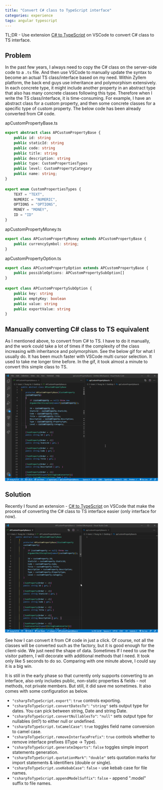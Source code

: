 ```yaml
---
title: "Convert C# class to TypeScript interface"
categories: experience
tags: angular typescript
---
```

TL;DR - Use extension [C# to TypeScript](https://marketplace.visualstudio.com/items?itemName=adrianwilczynski.csharp-to-typescript) on VSCode to convert C# class to TS interface.

## Problem

In the past few years, I always need to copy the C# class on the server-side code to a `.ts` file. And then use VSCode to manually update the syntax to become an actual TS class/interface based on my need. Within Zyllem platform, the back end guys use inheritance and polymorphism extensively. In each concrete type, it might include another property in an abstract type that also has many concrete classes following this type. Therefore when I write the TS class/interface, it is time-consuming. For example, I have an abstract class for a custom property, and then some concrete classes for a specific type of custom property. The below code has been already converted from C# code.

apCustomPropertyBase.ts
```typescript
export abstract class APCustomPropertyBase {
    public id: string
    public staticId: string
    public code: string
    public title: string
    public description: string
    public type: CustomPropertiesTypes
    public level: CustomPropertyCategory    
    public name: string;
}

export enum CustomPropertiesTypes {
    TEXT = "TEXT",
    NUMERIC = "NUMERIC",
    OPTIONS = "OPTIONS",
    MONEY = "MONEY",
    ID = "ID"
}
```

apCustomPropertyMoney.ts

```typescript
export class APCustomPropertyMoney extends APCustomPropertyBase {
    public currencySymbol: string;
}
```

apCustomPropertyOption.ts

```typescript
export class APCustomPropertyOption extends APCustomPropertyBase {
    public possibleOptions: APCustomPropertySubOption[]
}

export class APCustomPropertySubOption {
    public key: string
    public emptyKey: boolean
    public value: string
    public exportValue: string
}
```

## Manually converting C# class to TS equivalent

As I mentioned above, to convert from C# to TS. I have to do it manually, and the work could take a lot of times if the complexity of the class increasing with inheritance and polymorphism. See the below gif for what I usually do. It has been much faster with VSCode multi cursor selection. It used to take me longer time before. In the gif, it took almost a minute to convert this simple class to TS.

![Convert C# class to TypeScript interface](https://github.com/trungk18/trungk18.github.io/raw/master/img/blog/convert-csharp-class-to-typescript-class-01.gif)


## Solution

Recently I found an extension - [C# to TypeScript](https://marketplace.visualstudio.com/items?itemName=adrianwilczynski.csharp-to-typescript) on VSCode that make the process of converting the C# class to TS interface easier (only interface for now).

![Convert C# class to TypeScript interface](https://github.com/trungk18/trungk18.github.io/raw/master/img/blog/convert-csharp-class-to-typescript-class-02.gif)

See how I can convert it from C# code in just a click. Of course, not all the classes will be converted such as the factory, but it is good enough for the client-side. We just need the shape of data. Sometimes If I need to use the visitor pattern, I will decorate with additional methods that I need. It took only like 5 seconds to do so. Comparing with one minute above, I could say it is a big win.

It is still in the early phase so that currently only supports converting to an interface, also only includes public, non-static properties & fields - not methods, not private members. But still, it did save me sometimes. It also comes with some configuration as below.

- `"csharpToTypeScript.export"`: `true` controls exporting.
- `"csharpToTypeScript.convertDatesTo"`: `"string"` sets output type for dates. You can pick between string, Date and string Date.
- `"csharpToTypeScript.convertNullablesTo"`: `"null"` sets output type for nullables (int?) to either null or undefined.
- `"csharpToTypeScript.toCamelCase"`: `true` toggles field name conversion to camel case.
- `"csharpToTypeScript.removeInterfacePrefix"`: `true` controls whether to remove interface prefixes (IType -> Type).
- `"csharpToTypeScript.generateImports"`: `false` toggles simple import statements generation.
- `"csharpToTypeScript.quotationMark"`: `"double"` sets quotation marks for import statements & identifiers (double or single).
- `"csharpToTypeScript.useKebabCase"`: `false` - use kebab case for file names.
- `"csharpToTypeScript.appendModelSuffix"`: `false` - append ".model" suffix to file names.
